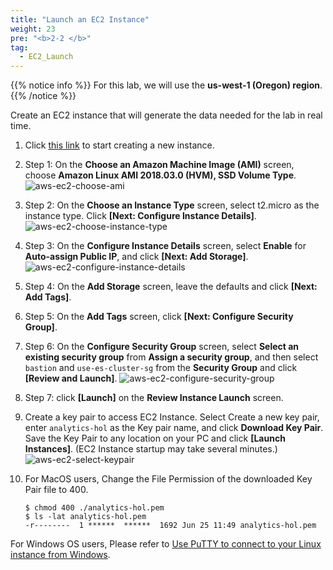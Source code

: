 ```yaml
---
title: "Launch an EC2 Instance"
weight: 23
pre: "<b>2-2 </b>"
tag:
  - EC2_Launch
---
```


{{% notice info %}}
For this lab, we will use the **us-west-1 (Oregon) region**.
{{% /notice %}}

Create an EC2 instance that will generate the data needed for the lab in real time.

1. Click [this link](https://console.aws.amazon.com/ec2/v2/home#LaunchInstanceWizard:) to start creating a new instance.

2. Step 1: On the **Choose an Amazon Machine Image (AMI)** screen, choose **Amazon Linux AMI 2018.03.0 (HVM), SSD Volume Type**.
![aws-ec2-choose-ami](/analytics-on-aws/images/aws-ec2-choose-ami.png)
5. Step 2: On the **Choose an Instance Type** screen, select t2.micro as the instance type. Click **\[Next: Configure Instance Details\]**.
![aws-ec2-choose-instance-type](/analytics-on-aws/images/aws-ec2-choose-instance-type.png)
6. Step 3: On the **Configure Instance Details** screen, select **Enable** for **Auto-assign Public IP**, and click **\[Next: Add Storage\]**.
![aws-ec2-configure-instance-details](/analytics-on-aws/images/aws-ec2-configure-instance-details.png)
7. Step 4: On the **Add Storage** screen, leave the defaults and click **\[Next: Add Tags\]**.
8. Step 5: On the **Add Tags** screen, click **\[Next: Configure Security Group\]**.
9. Step 6: On the **Configure Security Group** screen, select **Select an existing security group** from **Assign a security group**, and then select `bastion` and `use-es-cluster-sg` from the **Security Group** and click **\[Review and Launch\]**.
![aws-ec2-configure-security-group](/analytics-on-aws/images/aws-ec2-configure-security-group.png)
10. Step 7: click **\[Launch\]** on the **Review Instance Launch** screen. 
11. Create a key pair to access EC2 Instance.
Select Create a new key pair, enter `analytics-hol` as the Key pair name, and click **Download Key Pair**.
Save the Key Pair to any location on your PC and click **\[Launch Instances\]**. (EC2 Instance startup may take several minutes.)
![aws-ec2-select-keypair](/analytics-on-aws/images/aws-ec2-select-keypair.png)
12. For MacOS users, Change the File Permission of the downloaded Key Pair file to 400.
    ```shell script
    $ chmod 400 ./analytics-hol.pem 
    $ ls -lat analytics-hol.pem 
    -r--------  1 ******  ******  1692 Jun 25 11:49 analytics-hol.pem
    ```

  For Windows OS users, Please refer to [Use PuTTY to connect to your Linux instance from Windows](https://docs.aws.amazon.com/AWSEC2/latest/UserGuide/putty.html).
